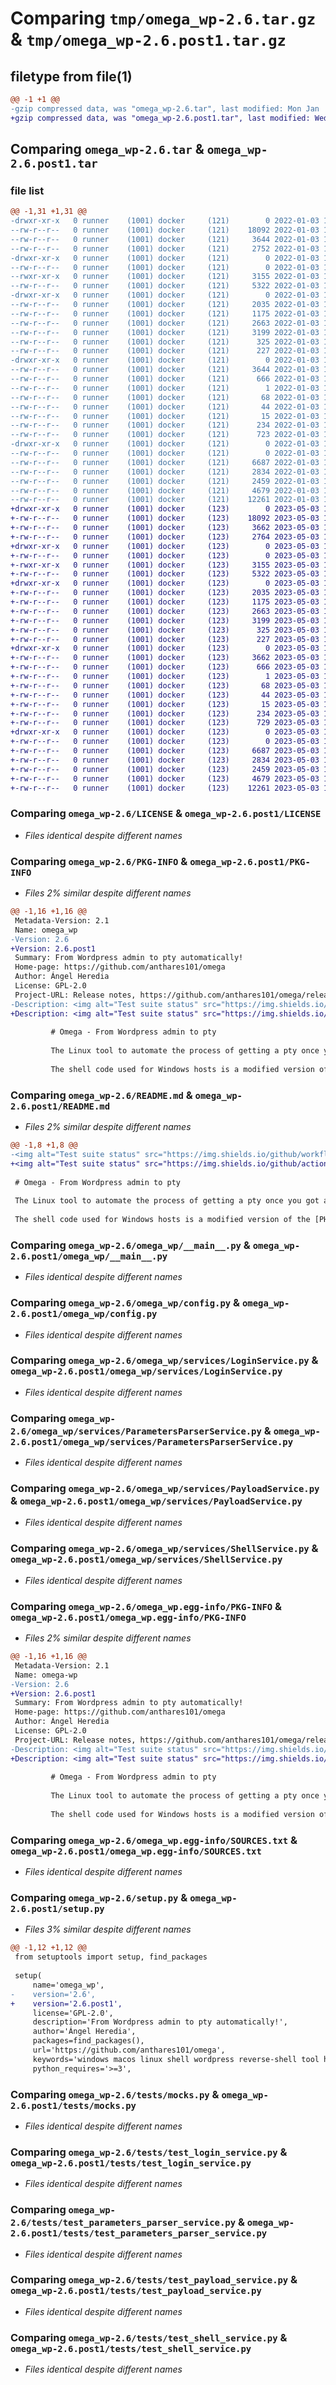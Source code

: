 # Comparing `tmp/omega_wp-2.6.tar.gz` & `tmp/omega_wp-2.6.post1.tar.gz`

## filetype from file(1)

```diff
@@ -1 +1 @@
-gzip compressed data, was "omega_wp-2.6.tar", last modified: Mon Jan  3 17:24:01 2022, max compression
+gzip compressed data, was "omega_wp-2.6.post1.tar", last modified: Wed May  3 10:21:59 2023, max compression
```

## Comparing `omega_wp-2.6.tar` & `omega_wp-2.6.post1.tar`

### file list

```diff
@@ -1,31 +1,31 @@
-drwxr-xr-x   0 runner    (1001) docker     (121)        0 2022-01-03 17:24:01.153569 omega_wp-2.6/
--rw-r--r--   0 runner    (1001) docker     (121)    18092 2022-01-03 17:23:24.000000 omega_wp-2.6/LICENSE
--rw-r--r--   0 runner    (1001) docker     (121)     3644 2022-01-03 17:24:01.153569 omega_wp-2.6/PKG-INFO
--rw-r--r--   0 runner    (1001) docker     (121)     2752 2022-01-03 17:23:24.000000 omega_wp-2.6/README.md
-drwxr-xr-x   0 runner    (1001) docker     (121)        0 2022-01-03 17:24:01.149569 omega_wp-2.6/omega_wp/
--rw-r--r--   0 runner    (1001) docker     (121)        0 2022-01-03 17:23:24.000000 omega_wp-2.6/omega_wp/__init__.py
--rwxr-xr-x   0 runner    (1001) docker     (121)     3155 2022-01-03 17:23:24.000000 omega_wp-2.6/omega_wp/__main__.py
--rw-r--r--   0 runner    (1001) docker     (121)     5322 2022-01-03 17:23:24.000000 omega_wp-2.6/omega_wp/config.py
-drwxr-xr-x   0 runner    (1001) docker     (121)        0 2022-01-03 17:24:01.149569 omega_wp-2.6/omega_wp/services/
--rw-r--r--   0 runner    (1001) docker     (121)     2035 2022-01-03 17:23:24.000000 omega_wp-2.6/omega_wp/services/LoginService.py
--rw-r--r--   0 runner    (1001) docker     (121)     1175 2022-01-03 17:23:24.000000 omega_wp-2.6/omega_wp/services/ParametersParserService.py
--rw-r--r--   0 runner    (1001) docker     (121)     2663 2022-01-03 17:23:24.000000 omega_wp-2.6/omega_wp/services/PayloadService.py
--rw-r--r--   0 runner    (1001) docker     (121)     3199 2022-01-03 17:23:24.000000 omega_wp-2.6/omega_wp/services/ShellService.py
--rw-r--r--   0 runner    (1001) docker     (121)      325 2022-01-03 17:23:24.000000 omega_wp-2.6/omega_wp/services/TerminalService.py
--rw-r--r--   0 runner    (1001) docker     (121)      227 2022-01-03 17:23:24.000000 omega_wp-2.6/omega_wp/services/__init__.py
-drwxr-xr-x   0 runner    (1001) docker     (121)        0 2022-01-03 17:24:01.149569 omega_wp-2.6/omega_wp.egg-info/
--rw-r--r--   0 runner    (1001) docker     (121)     3644 2022-01-03 17:24:00.000000 omega_wp-2.6/omega_wp.egg-info/PKG-INFO
--rw-r--r--   0 runner    (1001) docker     (121)      666 2022-01-03 17:24:00.000000 omega_wp-2.6/omega_wp.egg-info/SOURCES.txt
--rw-r--r--   0 runner    (1001) docker     (121)        1 2022-01-03 17:24:00.000000 omega_wp-2.6/omega_wp.egg-info/dependency_links.txt
--rw-r--r--   0 runner    (1001) docker     (121)       68 2022-01-03 17:24:00.000000 omega_wp-2.6/omega_wp.egg-info/entry_points.txt
--rw-r--r--   0 runner    (1001) docker     (121)       44 2022-01-03 17:24:00.000000 omega_wp-2.6/omega_wp.egg-info/requires.txt
--rw-r--r--   0 runner    (1001) docker     (121)       15 2022-01-03 17:24:00.000000 omega_wp-2.6/omega_wp.egg-info/top_level.txt
--rw-r--r--   0 runner    (1001) docker     (121)      234 2022-01-03 17:24:01.153569 omega_wp-2.6/setup.cfg
--rw-r--r--   0 runner    (1001) docker     (121)      723 2022-01-03 17:23:24.000000 omega_wp-2.6/setup.py
-drwxr-xr-x   0 runner    (1001) docker     (121)        0 2022-01-03 17:24:01.153569 omega_wp-2.6/tests/
--rw-r--r--   0 runner    (1001) docker     (121)        0 2022-01-03 17:23:24.000000 omega_wp-2.6/tests/__init__.py
--rw-r--r--   0 runner    (1001) docker     (121)     6687 2022-01-03 17:23:24.000000 omega_wp-2.6/tests/mocks.py
--rw-r--r--   0 runner    (1001) docker     (121)     2834 2022-01-03 17:23:24.000000 omega_wp-2.6/tests/test_login_service.py
--rw-r--r--   0 runner    (1001) docker     (121)     2459 2022-01-03 17:23:24.000000 omega_wp-2.6/tests/test_parameters_parser_service.py
--rw-r--r--   0 runner    (1001) docker     (121)     4679 2022-01-03 17:23:24.000000 omega_wp-2.6/tests/test_payload_service.py
--rw-r--r--   0 runner    (1001) docker     (121)    12261 2022-01-03 17:23:24.000000 omega_wp-2.6/tests/test_shell_service.py
+drwxr-xr-x   0 runner    (1001) docker     (123)        0 2023-05-03 10:21:59.372665 omega_wp-2.6.post1/
+-rw-r--r--   0 runner    (1001) docker     (123)    18092 2023-05-03 10:21:14.000000 omega_wp-2.6.post1/LICENSE
+-rw-r--r--   0 runner    (1001) docker     (123)     3662 2023-05-03 10:21:59.372665 omega_wp-2.6.post1/PKG-INFO
+-rw-r--r--   0 runner    (1001) docker     (123)     2764 2023-05-03 10:21:14.000000 omega_wp-2.6.post1/README.md
+drwxr-xr-x   0 runner    (1001) docker     (123)        0 2023-05-03 10:21:59.368665 omega_wp-2.6.post1/omega_wp/
+-rw-r--r--   0 runner    (1001) docker     (123)        0 2023-05-03 10:21:14.000000 omega_wp-2.6.post1/omega_wp/__init__.py
+-rwxr-xr-x   0 runner    (1001) docker     (123)     3155 2023-05-03 10:21:14.000000 omega_wp-2.6.post1/omega_wp/__main__.py
+-rw-r--r--   0 runner    (1001) docker     (123)     5322 2023-05-03 10:21:14.000000 omega_wp-2.6.post1/omega_wp/config.py
+drwxr-xr-x   0 runner    (1001) docker     (123)        0 2023-05-03 10:21:59.372665 omega_wp-2.6.post1/omega_wp/services/
+-rw-r--r--   0 runner    (1001) docker     (123)     2035 2023-05-03 10:21:14.000000 omega_wp-2.6.post1/omega_wp/services/LoginService.py
+-rw-r--r--   0 runner    (1001) docker     (123)     1175 2023-05-03 10:21:14.000000 omega_wp-2.6.post1/omega_wp/services/ParametersParserService.py
+-rw-r--r--   0 runner    (1001) docker     (123)     2663 2023-05-03 10:21:14.000000 omega_wp-2.6.post1/omega_wp/services/PayloadService.py
+-rw-r--r--   0 runner    (1001) docker     (123)     3199 2023-05-03 10:21:14.000000 omega_wp-2.6.post1/omega_wp/services/ShellService.py
+-rw-r--r--   0 runner    (1001) docker     (123)      325 2023-05-03 10:21:14.000000 omega_wp-2.6.post1/omega_wp/services/TerminalService.py
+-rw-r--r--   0 runner    (1001) docker     (123)      227 2023-05-03 10:21:14.000000 omega_wp-2.6.post1/omega_wp/services/__init__.py
+drwxr-xr-x   0 runner    (1001) docker     (123)        0 2023-05-03 10:21:59.368665 omega_wp-2.6.post1/omega_wp.egg-info/
+-rw-r--r--   0 runner    (1001) docker     (123)     3662 2023-05-03 10:21:59.000000 omega_wp-2.6.post1/omega_wp.egg-info/PKG-INFO
+-rw-r--r--   0 runner    (1001) docker     (123)      666 2023-05-03 10:21:59.000000 omega_wp-2.6.post1/omega_wp.egg-info/SOURCES.txt
+-rw-r--r--   0 runner    (1001) docker     (123)        1 2023-05-03 10:21:59.000000 omega_wp-2.6.post1/omega_wp.egg-info/dependency_links.txt
+-rw-r--r--   0 runner    (1001) docker     (123)       68 2023-05-03 10:21:59.000000 omega_wp-2.6.post1/omega_wp.egg-info/entry_points.txt
+-rw-r--r--   0 runner    (1001) docker     (123)       44 2023-05-03 10:21:59.000000 omega_wp-2.6.post1/omega_wp.egg-info/requires.txt
+-rw-r--r--   0 runner    (1001) docker     (123)       15 2023-05-03 10:21:59.000000 omega_wp-2.6.post1/omega_wp.egg-info/top_level.txt
+-rw-r--r--   0 runner    (1001) docker     (123)      234 2023-05-03 10:21:59.372665 omega_wp-2.6.post1/setup.cfg
+-rw-r--r--   0 runner    (1001) docker     (123)      729 2023-05-03 10:21:14.000000 omega_wp-2.6.post1/setup.py
+drwxr-xr-x   0 runner    (1001) docker     (123)        0 2023-05-03 10:21:59.372665 omega_wp-2.6.post1/tests/
+-rw-r--r--   0 runner    (1001) docker     (123)        0 2023-05-03 10:21:14.000000 omega_wp-2.6.post1/tests/__init__.py
+-rw-r--r--   0 runner    (1001) docker     (123)     6687 2023-05-03 10:21:14.000000 omega_wp-2.6.post1/tests/mocks.py
+-rw-r--r--   0 runner    (1001) docker     (123)     2834 2023-05-03 10:21:14.000000 omega_wp-2.6.post1/tests/test_login_service.py
+-rw-r--r--   0 runner    (1001) docker     (123)     2459 2023-05-03 10:21:14.000000 omega_wp-2.6.post1/tests/test_parameters_parser_service.py
+-rw-r--r--   0 runner    (1001) docker     (123)     4679 2023-05-03 10:21:14.000000 omega_wp-2.6.post1/tests/test_payload_service.py
+-rw-r--r--   0 runner    (1001) docker     (123)    12261 2023-05-03 10:21:14.000000 omega_wp-2.6.post1/tests/test_shell_service.py
```

### Comparing `omega_wp-2.6/LICENSE` & `omega_wp-2.6.post1/LICENSE`

 * *Files identical despite different names*

### Comparing `omega_wp-2.6/PKG-INFO` & `omega_wp-2.6.post1/PKG-INFO`

 * *Files 2% similar despite different names*

```diff
@@ -1,16 +1,16 @@
 Metadata-Version: 2.1
 Name: omega_wp
-Version: 2.6
+Version: 2.6.post1
 Summary: From Wordpress admin to pty automatically!
 Home-page: https://github.com/anthares101/omega
 Author: Ángel Heredia
 License: GPL-2.0
 Project-URL: Release notes, https://github.com/anthares101/omega/releases
-Description: <img alt="Test suite status" src="https://img.shields.io/github/workflow/status/anthares101/omega/CI?style=for-the-badge"> <img alt="Version v2.6" src="https://img.shields.io/badge/version-v2.6-blue?style=for-the-badge"> <img alt="GPL-2.0 license" src="https://img.shields.io/github/license/anthares101/omega?style=for-the-badge">
+Description: <img alt="Test suite status" src="https://img.shields.io/github/actions/workflow/status/anthares101/omega/ci.yml?style=for-the-badge"> <img alt="Version v2.6" src="https://img.shields.io/badge/version-v2.6-blue?style=for-the-badge"> <img alt="GPL-2.0 license" src="https://img.shields.io/github/license/anthares101/omega?style=for-the-badge">
         
         # Omega - From Wordpress admin to pty
         
         The Linux tool to automate the process of getting a pty once you got admin credentials in a Wordpress site. Works in Linux, Windows and MacOS hosts! 
         
         The shell code used for Windows hosts is a modified version of the [PHP reverse shell](https://github.com/ivan-sincek/php-reverse-shell/blob/master/src/php_reverse_shell.php) by [ivan-sincek](https://github.com/ivan-sincek), credits to the author.
```

### Comparing `omega_wp-2.6/README.md` & `omega_wp-2.6.post1/README.md`

 * *Files 2% similar despite different names*

```diff
@@ -1,8 +1,8 @@
-<img alt="Test suite status" src="https://img.shields.io/github/workflow/status/anthares101/omega/CI?style=for-the-badge"> <img alt="Version v2.6" src="https://img.shields.io/badge/version-v2.6-blue?style=for-the-badge"> <img alt="GPL-2.0 license" src="https://img.shields.io/github/license/anthares101/omega?style=for-the-badge">
+<img alt="Test suite status" src="https://img.shields.io/github/actions/workflow/status/anthares101/omega/ci.yml?style=for-the-badge"> <img alt="Version v2.6" src="https://img.shields.io/badge/version-v2.6-blue?style=for-the-badge"> <img alt="GPL-2.0 license" src="https://img.shields.io/github/license/anthares101/omega?style=for-the-badge">
 
 # Omega - From Wordpress admin to pty
 
 The Linux tool to automate the process of getting a pty once you got admin credentials in a Wordpress site. Works in Linux, Windows and MacOS hosts! 
 
 The shell code used for Windows hosts is a modified version of the [PHP reverse shell](https://github.com/ivan-sincek/php-reverse-shell/blob/master/src/php_reverse_shell.php) by [ivan-sincek](https://github.com/ivan-sincek), credits to the author.
```

### Comparing `omega_wp-2.6/omega_wp/__main__.py` & `omega_wp-2.6.post1/omega_wp/__main__.py`

 * *Files identical despite different names*

### Comparing `omega_wp-2.6/omega_wp/config.py` & `omega_wp-2.6.post1/omega_wp/config.py`

 * *Files identical despite different names*

### Comparing `omega_wp-2.6/omega_wp/services/LoginService.py` & `omega_wp-2.6.post1/omega_wp/services/LoginService.py`

 * *Files identical despite different names*

### Comparing `omega_wp-2.6/omega_wp/services/ParametersParserService.py` & `omega_wp-2.6.post1/omega_wp/services/ParametersParserService.py`

 * *Files identical despite different names*

### Comparing `omega_wp-2.6/omega_wp/services/PayloadService.py` & `omega_wp-2.6.post1/omega_wp/services/PayloadService.py`

 * *Files identical despite different names*

### Comparing `omega_wp-2.6/omega_wp/services/ShellService.py` & `omega_wp-2.6.post1/omega_wp/services/ShellService.py`

 * *Files identical despite different names*

### Comparing `omega_wp-2.6/omega_wp.egg-info/PKG-INFO` & `omega_wp-2.6.post1/omega_wp.egg-info/PKG-INFO`

 * *Files 2% similar despite different names*

```diff
@@ -1,16 +1,16 @@
 Metadata-Version: 2.1
 Name: omega-wp
-Version: 2.6
+Version: 2.6.post1
 Summary: From Wordpress admin to pty automatically!
 Home-page: https://github.com/anthares101/omega
 Author: Ángel Heredia
 License: GPL-2.0
 Project-URL: Release notes, https://github.com/anthares101/omega/releases
-Description: <img alt="Test suite status" src="https://img.shields.io/github/workflow/status/anthares101/omega/CI?style=for-the-badge"> <img alt="Version v2.6" src="https://img.shields.io/badge/version-v2.6-blue?style=for-the-badge"> <img alt="GPL-2.0 license" src="https://img.shields.io/github/license/anthares101/omega?style=for-the-badge">
+Description: <img alt="Test suite status" src="https://img.shields.io/github/actions/workflow/status/anthares101/omega/ci.yml?style=for-the-badge"> <img alt="Version v2.6" src="https://img.shields.io/badge/version-v2.6-blue?style=for-the-badge"> <img alt="GPL-2.0 license" src="https://img.shields.io/github/license/anthares101/omega?style=for-the-badge">
         
         # Omega - From Wordpress admin to pty
         
         The Linux tool to automate the process of getting a pty once you got admin credentials in a Wordpress site. Works in Linux, Windows and MacOS hosts! 
         
         The shell code used for Windows hosts is a modified version of the [PHP reverse shell](https://github.com/ivan-sincek/php-reverse-shell/blob/master/src/php_reverse_shell.php) by [ivan-sincek](https://github.com/ivan-sincek), credits to the author.
```

### Comparing `omega_wp-2.6/omega_wp.egg-info/SOURCES.txt` & `omega_wp-2.6.post1/omega_wp.egg-info/SOURCES.txt`

 * *Files identical despite different names*

### Comparing `omega_wp-2.6/setup.py` & `omega_wp-2.6.post1/setup.py`

 * *Files 3% similar despite different names*

```diff
@@ -1,12 +1,12 @@
 from setuptools import setup, find_packages
 
 setup(
     name='omega_wp',
-    version='2.6',
+    version='2.6.post1',
     license='GPL-2.0',
     description='From Wordpress admin to pty automatically!',
     author='Ángel Heredia',
     packages=find_packages(),
     url='https://github.com/anthares101/omega',
     keywords='windows macos linux shell wordpress reverse-shell tool hacking tty pty cybersecurity reverse pwntools hacktoberfest kali',
     python_requires='>=3',
```

### Comparing `omega_wp-2.6/tests/mocks.py` & `omega_wp-2.6.post1/tests/mocks.py`

 * *Files identical despite different names*

### Comparing `omega_wp-2.6/tests/test_login_service.py` & `omega_wp-2.6.post1/tests/test_login_service.py`

 * *Files identical despite different names*

### Comparing `omega_wp-2.6/tests/test_parameters_parser_service.py` & `omega_wp-2.6.post1/tests/test_parameters_parser_service.py`

 * *Files identical despite different names*

### Comparing `omega_wp-2.6/tests/test_payload_service.py` & `omega_wp-2.6.post1/tests/test_payload_service.py`

 * *Files identical despite different names*

### Comparing `omega_wp-2.6/tests/test_shell_service.py` & `omega_wp-2.6.post1/tests/test_shell_service.py`

 * *Files identical despite different names*

